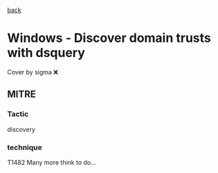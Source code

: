 [back](../index.md)
# Windows - Discover domain trusts with dsquery
Cover by sigma :x: 
## MITRE
### Tactic
discovery
### technique
T1482
Many more think to do...